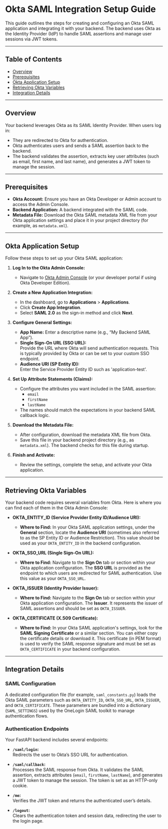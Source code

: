 # Okta SAML Integration Setup Guide

This guide outlines the steps for creating and configuring an Okta SAML application and integrating it with your backend. The backend uses Okta as the Identity Provider (IdP) to handle SAML assertions and manage user sessions via JWT tokens.

---

## Table of Contents

- [Overview](#overview)
- [Prerequisites](#prerequisites)
- [Okta Application Setup](#okta-application-setup)
- [Retrieving Okta Variables](#retrieving-okta-variables)
- [Integration Details](#integration-details)

---

## Overview

Your backend leverages Okta as its SAML Identity Provider. When users log in:

- They are redirected to Okta for authentication.
- Okta authenticates users and sends a SAML assertion back to the backend.
- The backend validates the assertion, extracts key user attributes (such as email, first name, and last name), and generates a JWT token to manage the session.

---

## Prerequisites

- **Okta Account:** Ensure you have an Okta Developer or Admin account to access the Admin Console.
- **Backend Application:** A backend integrated with the SAML code.
- **Metadata File:** Download the Okta SAML metadata XML file from your Okta application settings and place it in your project directory (for example, as `metadata.xml`).

---

## Okta Application Setup

Follow these steps to set up your Okta SAML application:

1. **Log In to the Okta Admin Console:**
   - Navigate to [Okta Admin Console](https://login.okta.com) (or your developer portal if using Okta Developer Edition).

2. **Create a New Application Integration:**
   - In the dashboard, go to **Applications** > **Applications**.
   - Click **Create App Integration**.
   - Select **SAML 2.0** as the sign-in method and click **Next**.

3. **Configure General Settings:**
   - **App Name:** Enter a descriptive name (e.g., “My Backend SAML App”).
   - **Single Sign-On URL (SSO URL):**  
     Provide the URL where Okta will send authentication requests. This is typically provided by Okta or can be set to your custom SSO endpoint.
   - **Audience URI (SP Entity ID):**  
     Enter the Service Provider Entity ID such as 'application-test'.

4. **Set Up Attribute Statements (Claims):**
   - Configure the attributes you want included in the SAML assertion:
     - `email`
     - `firstName`
     - `lastName`  
   - The names should match the expectations in your backend SAML callback logic.

5. **Download the Metadata File:**
   - After configuration, download the metadata XML file from Okta.
   - Save this file in your backend project directory (e.g., as `metadata.xml`). The backend checks for this file during startup.

6. **Finish and Activate:**
   - Review the settings, complete the setup, and activate your Okta application.

---

## Retrieving Okta Variables

Your backend code requires several variables from Okta. Here is where you can find each of them in the Okta Admin Console:

- **OKTA_ENTITY_ID (Service Provider Entity ID/Audience URI):**
  - **Where to Find:** In your Okta SAML application settings, under the **General** section, locate the **Audience URI** (sometimes also referred to as the SP Entity ID or Audience Restriction). This value should be used as your `OKTA_ENTITY_ID` in the backend configuration.

- **OKTA_SSO_URL (Single Sign-On URL):**
  - **Where to Find:** Navigate to the **Sign On** tab or section within your Okta application configuration. The **SSO URL** is provided as the endpoint to which users are redirected for SAML authentication. Use this value as your `OKTA_SSO_URL`.

- **OKTA_ISSUER (Identity Provider Issuer):**
  - **Where to Find:** Navigate to the **Sign On** tab or section within your Okta application configuration. The **Issuer**. It represents the issuer of SAML assertions and should be set as `OKTA_ISSUER`.

- **OKTA_CERTIFICATE (X.509 Certificate):**
  - **Where to Find:** In your Okta SAML application's settings, look for the **SAML Signing Certificate** or a similar section. You can either copy the certificate details or download it. This certificate (in PEM format) is used to verify the SAML response signature and must be set as `OKTA_CERTIFICATE` in your backend configuration.

---

## Integration Details

### SAML Configuration

A dedicated configuration file (for example, `saml_constants.py`) loads the Okta SAML parameters such as `OKTA_ENTITY_ID`, `OKTA_SSO_URL`, `OKTA_ISSUER`, and `OKTA_CERTIFICATE`. These parameters are bundled into a dictionary (`SAML_SETTINGS`) used by the OneLogin SAML toolkit to manage authentication flows.

### Authentication Endpoints

Your FastAPI backend includes several endpoints:

- **`/saml/login`:**  
  Redirects the user to Okta’s SSO URL for authentication.

- **`/saml/callback`:**  
  Processes the SAML response from Okta. It validates the SAML assertion, extracts attributes (`email`, `firstName`, `lastName`), and generates a JWT token to manage the session. The token is set as an HTTP-only cookie.

- **`/me`:**  
  Verifies the JWT token and returns the authenticated user’s details.

- **`/logout`:**  
  Clears the authentication token and session data, redirecting the user to the login page.
